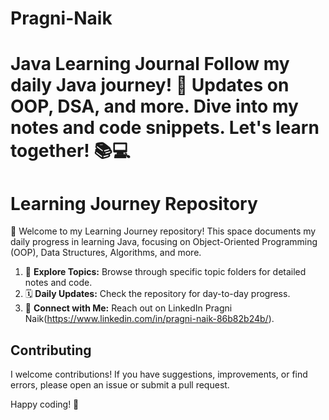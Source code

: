 # Pragni-Naik
# Java Learning Journal  Follow my daily Java journey! 🚀 Updates on OOP, DSA, and more. Dive into my notes and code snippets. Let's learn together! 📚💻

# Learning Journey Repository

🚀 Welcome to my Learning Journey repository! This space documents my daily progress in learning Java, focusing on Object-Oriented Programming (OOP), Data Structures, Algorithms, and more.


1. 📂 **Explore Topics:** Browse through specific topic folders for detailed notes and code.
2. 🗓️ **Daily Updates:** Check the repository for day-to-day progress.
3. 🌟 **Connect with Me:** Reach out on LinkedIn Pragni Naik(https://www.linkedin.com/in/pragni-naik-86b82b24b/).

## Contributing

I welcome contributions! If you have suggestions, improvements, or find errors, please open an issue or submit a pull request. 


Happy coding! 🌈

